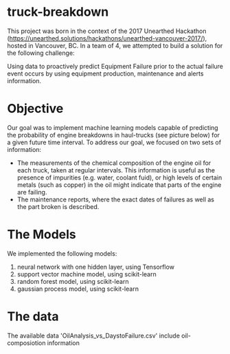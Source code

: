 # truck-breakdown
This project was born in the context of the 2017 Unearthed Hackathon (https://unearthed.solutions/hackathons/unearthed-vancouver-2017/), hosted in Vancouver, BC. In a team of 4, we attempted to build a solution for the following challenge:

Using data to proactively predict Equipment Failure prior to the actual failure event occurs by using equipment production, maintenance and alerts information.

# Objective
Our goal was to implement machine learning models capable of predicting the probability of engine breakdowns in haul-trucks (see picture below) for a given future time interval. To address our goal, we focused on two sets of information:

- The measurements of the chemical composition of the engine oil for each truck, taken at regular intervals. This information is useful as the presence of impurities (e.g. water, coolant fuid), or high levels of certain metals (such as copper) in the oil might indicate that parts of the engine are failing. 
- The maintenance reports, where the exact dates of failures as well as the part broken is described.

# The Models
We implemented the following models:
1) neural network with one hidden layer, using Tensorflow
2) support vector machine model, using scikit-learn
3) random forest model, using scikit-learn
4) gaussian process model, using scikit-learn

# The data
The available data 'OilAnalysis_vs_DaystoFailure.csv' include oil-composiotion information
